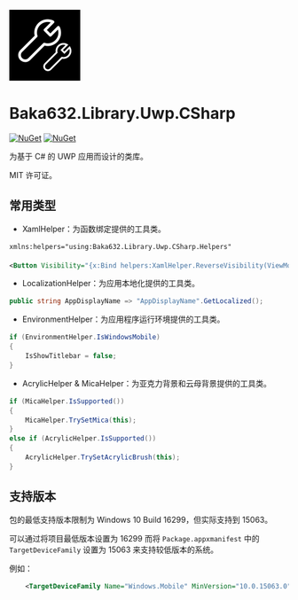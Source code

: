![Library Icon](https://raw.githubusercontent.com/Baka632/Baka632.Library.Uwp/master/icon.png)

# Baka632.Library.Uwp.CSharp

[![NuGet](https://img.shields.io/nuget/v/Baka632.Library.Uwp.CSharp)](https://www.nuget.org/packages/Baka632.Library.Uwp.CSharp) [![NuGet](https://img.shields.io/nuget/dt/Baka632.Library.Uwp.CSharp)](https://www.nuget.org/packages/Baka632.Library.Uwp.CSharp)

为基于 C# 的 UWP 应用而设计的类库。

MIT 许可证。

## 常用类型

- XamlHelper：为函数绑定提供的工具类。
```xml
xmlns:helpers="using:Baka632.Library.Uwp.CSharp.Helpers"

<Button Visibility="{x:Bind helpers:XamlHelper.ReverseVisibility(ViewModel.IsLoading), Mode=OneWay}">
```
- LocalizationHelper：为应用本地化提供的工具类。
```csharp
public string AppDisplayName => "AppDisplayName".GetLocalized();
```
- EnvironmentHelper：为应用程序运行环境提供的工具类。
```csharp
if (EnvironmentHelper.IsWindowsMobile)
{
    IsShowTitlebar = false;
}
```
- AcrylicHelper & MicaHelper：为亚克力背景和云母背景提供的工具类。
```csharp
if (MicaHelper.IsSupported())
{
    MicaHelper.TrySetMica(this);
}
else if (AcrylicHelper.IsSupported())
{
    AcrylicHelper.TrySetAcrylicBrush(this);
}
```

## 支持版本

包的最低支持版本限制为 Windows 10 Build 16299，但实际支持到 15063。

可以通过将项目最低版本设置为 16299 而将 ```Package.appxmanifest``` 中的 ```TargetDeviceFamily``` 设置为 15063 来支持较低版本的系统。

例如：
```xml
    <TargetDeviceFamily Name="Windows.Mobile" MinVersion="10.0.15063.0" MaxVersionTested="10.0.15254.0" />
```